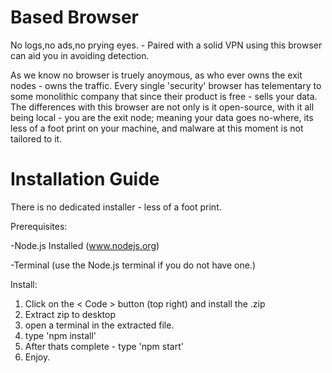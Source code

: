 # Based Browser

No logs,no ads,no prying eyes. - Paired with a solid VPN using this browser can aid you in avoiding detection. 

As we know no browser is truely anoymous, as who ever owns the exit nodes - owns the traffic. Every single 'security' browser has telementary to some monolithic company that since their product is free - sells your data. The differences with this browser are not only is it open-source, with it all being local - you are the exit node; meaning your data goes no-where, its less of a foot print on your machine, and malware at this moment is not tailored to it.

# Installation Guide

There is no dedicated installer - less of a foot print. 

Prerequisites: 

-Node.js Installed (www.nodejs.org)

-Terminal (use the Node.js terminal if you do not have one.)

Install:
1. Click on the < Code > button (top right) and install the .zip
2. Extract zip to desktop
3. open a terminal in the extracted file.
4. type 'npm install'
5. After thats complete - type 'npm start'
6. Enjoy.
